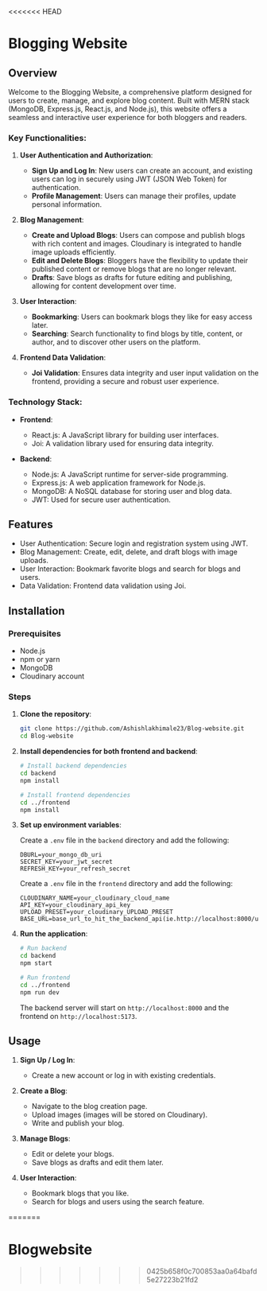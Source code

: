 <<<<<<< HEAD
# Blogging Website

## Overview

Welcome to the Blogging Website, a comprehensive platform designed for users to create, manage, and explore blog content. Built with MERN stack (MongoDB, Express.js, React.js, and Node.js), this website offers a seamless and interactive user experience for both bloggers and readers.

### Key Functionalities:

1. **User Authentication and Authorization**:
   - **Sign Up and Log In**: New users can create an account, and existing users can log in securely using JWT (JSON Web Token) for authentication.
   - **Profile Management**: Users can manage their profiles, update personal information.

2. **Blog Management**:
   - **Create and Upload Blogs**: Users can compose and publish blogs with rich content and images. Cloudinary is integrated to handle image uploads efficiently.
   - **Edit and Delete Blogs**: Bloggers have the flexibility to update their published content or remove blogs that are no longer relevant.
   - **Drafts**: Save blogs as drafts for future editing and publishing, allowing for content development over time.

3. **User Interaction**:
   - **Bookmarking**: Users can bookmark blogs they like for easy access later.
   - **Searching**: Search functionality to find blogs by title, content, or author, and to discover other users on the platform.

4. **Frontend Data Validation**:
   - **Joi Validation**: Ensures data integrity and user input validation on the frontend, providing a secure and robust user experience.

### Technology Stack:

- **Frontend**:
  - React.js: A JavaScript library for building user interfaces.
  - Joi: A validation library used for ensuring data integrity.

- **Backend**:
  - Node.js: A JavaScript runtime for server-side programming.
  - Express.js: A web application framework for Node.js.
  - MongoDB: A NoSQL database for storing user and blog data.
  - JWT: Used for secure user authentication.

## Features

- User Authentication: Secure login and registration system using JWT.
- Blog Management: Create, edit, delete, and draft blogs with image uploads.
- User Interaction: Bookmark favorite blogs and search for blogs and users.
- Data Validation: Frontend data validation using Joi.

## Installation

### Prerequisites

- Node.js
- npm or yarn
- MongoDB
- Cloudinary account

### Steps

1. **Clone the repository**:
    ```sh
    git clone https://github.com/Ashishlakhimale23/Blog-website.git
    cd Blog-website
    ```

2. **Install dependencies for both frontend and backend**:
    ```sh
    # Install backend dependencies
    cd backend
    npm install

    # Install frontend dependencies
    cd ../frontend
    npm install
    ```

3. **Set up environment variables**:

    Create a `.env` file in the `backend` directory and add the following:
    ```env
    DBURL=your_mongo_db_uri
    SECRET_KEY=your_jwt_secret
    REFRESH_KEY=your_refresh_secret
    ```
    
    Create a `.env` file in the `frontend` directory and add the following:
    ```env
    CLOUDINARY_NAME=your_cloudinary_cloud_name
    API_KEY=your_cloudinary_api_key
    UPLOAD_PRESET=your_cloudinary_UPLOAD_PRESET
    BASE_URL=base_url_to_hit_the_backend_api(ie.http://localhost:8000/user)
    ```
    

4. **Run the application**:
    ```sh
    # Run backend
    cd backend
    npm start

    # Run frontend
    cd ../frontend
    npm run dev
    ```

    The backend server will start on `http://localhost:8000` and the frontend on `http://localhost:5173`.

## Usage

1. **Sign Up / Log In**:
   - Create a new account or log in with existing credentials.

2. **Create a Blog**:
   - Navigate to the blog creation page.
   - Upload images (images will be stored on Cloudinary).
   - Write and publish your blog.

3. **Manage Blogs**:
   - Edit or delete your blogs.
   - Save blogs as drafts and edit them later.

4. **User Interaction**:
   - Bookmark blogs that you like.
   - Search for blogs and users using the search feature.

=======
# Blogwebsite
>>>>>>> 0425b658f0c700853aa0a64bafd5e27223b21fd2
